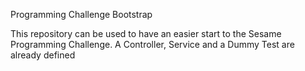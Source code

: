 Programming Challenge Bootstrap

This repository can be used to have an easier start to the Sesame Programming Challenge. A Controller, Service and a Dummy Test are already defined